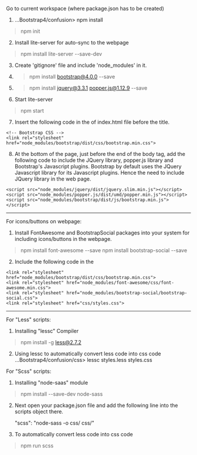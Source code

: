 Go to current workspace (where package.json has to be created)
1. ...Bootstrap4/confusion> npm install
>npm init

2. Install lite-server for auto-sync to the webpage
>npm install lite-server --save-dev

3. Create 'gitignore' file and include 'node_modules' in it.

4. >npm install bootstrap@4.0.0 --save
5. >npm install jquery@3.3.1 popper.js@1.12.9 --save
6. Start lite-server
>npm start 

7. Insert the following code in the <head> of index.html file before the title.

 <meta charset="utf-8">
    <meta name="viewport" content="width=device-width, initial-scale=1, shrink-to-fit=no">
    <meta http-equiv="x-ua-compatible" content="ie=edge">

    <!-- Bootstrap CSS -->
    <link rel="stylesheet" href="node_modules/bootstrap/dist/css/bootstrap.min.css">

8. At the bottom of the page, just before the end of the body tag, add the following code to include the JQuery library, popper.js library and Bootstrap's Javascript plugins. Bootstrap by default uses the JQuery Javascript library for its Javascript plugins. Hence the need to include JQuery library in the web page.

 <!-- jQuery first, then Popper.js, then Bootstrap JS. -->
    <script src="node_modules/jquery/dist/jquery.slim.min.js"></script>
    <script src="node_modules/popper.js/dist/umd/popper.min.js"></script>
    <script src="node_modules/bootstrap/dist/js/bootstrap.min.js"></script>

*****************************************************************************

For icons/buttons on webpage:

1. Install FontAwesome and BootstrapSocial packages into your system for including icons/buttons in the webpage.
>npm install font-awesome --save
>npm install bootstrap-social --save

2. Include the following code in the <head>
  <!-- Bootstrap CSS -->
    <link rel="stylesheet" href="node_modules/bootstrap/dist/css/bootstrap.min.css">
    <link rel="stylesheet" href="node_modules/font-awesome/css/font-awesome.min.css">
    <link rel="stylesheet" href="node_modules/bootstrap-social/bootstrap-social.css">
    <link rel="stylesheet" href="css/styles.css">


*******************************************************************

For "Less" scripts:
1. Installing "lessc" Compiler
>npm install -g less@2.7.2

2. Using lessc to automatically convert less code into css code
...Bootstrap4/confusion/css> lessc styles.less styles.css

For "Scss" scripts:
1. Installing "node-saas" module
>npm install --save-dev node-sass

2. Next open your package.json file and add the following line into the scripts object there.  

   "scss": "node-sass -o css/ css/"

3. To automatically convert less code into css code
>npm run scss
